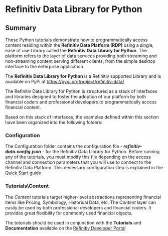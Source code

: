 # Refinitiv Data Library for Python

## Summary  

These Python tutorials demonstrate how to programmatically access content residing within the **Refinitiv Data Platform (RDP)** using a single, ease of use Library called the **Refinitiv Data Library for Python**.  The platform refers to the layer of data services providing both streaming and non-streaming content serving different clients, from the simple desktop interface to the enterprise application. 

The **Refinitiv Data Library for Python** is a Refinitiv supported Library and is available on PyPi at https://pypi.org/project/refinitiv-data/

The Refinitiv Data Library for Python is structured as a stack of interfaces and libraries designed to foster the adoption of our platform by both financial coders and professional developers to programmatically access financial content.    
  
Based on this stack of interfaces, the examples defined within this section have been organized into the following folders:

### **Configuration**

The Configuration folder contains the configuration file - ***refinitiv-data.config.json*** - for the Refinitiv Data Library for Python. Before running any of the tutorials, you must modify this file depending on the access channel and connection parameters that you will use to connect to the Refinitiv Data Platform. This necessary configuration step is explained in the [Quick Start guide](https://developers.refinitiv.com/en/api-catalog/refinitiv-data-platform/refinitiv-data-library-for-python/quick-start)

### **Tutorials\\Content**

The *Content* tutorials target higher-level abstractions representing financial items like Pricing, Symbology, Historical Data, etc. The *Content* layer can easily be used by both professional developers and financial coders. It provides great flexibility for commonly used financial objects.

The tutorials should be used in conjunction with the **Tutorials** and **Documentation** available on the [Refinitiv Developer Portal](https://developers.refinitiv.com/en/api-catalog/refinitiv-data-platform/refinitiv-data-library-for-python)
